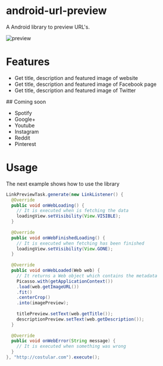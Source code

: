 # android-url-preview
A Android library to preview URL's. 

![preview](https://raw.githubusercontent.com/costular/android-url-preview/master/preview.png "Preview")

# Features
- Get title, description and featured image of website
- Get title, description and featured image of Facebook page
- Get title, description and featured image of Twitter

## Coming soon
- Spotify
- Google+
- Youtube
- Instagram
- Reddit
- Pinterest

# Usage
The next example shows how to use the library

```java
LinkPreviewTask.generate(new LinkListener() {
  @Override
  public void onWebLoading() {
    // It is executed when is fetching the data
    loadingView.setVisibility(View.VISIBLE);
  }
  
  @Override
  public void onWebFinishedLoading() {
    // It is executed when fetching has been finished
    loadingView.setVisibility(View.GONE);
  }
  
  @Override
  public void onWebLoaded(Web web) {
    // It returns a Web object which contains the metadata
    Picasso.with(getApplicationContext())
    .load(web.getImageURL())
    .fit()
    .centerCrop()
    .into(imagePreview);
    
    titlePreview.setText(web.getTitle());
    descriptionPreview.setText(web.getDescription());
  }
  
  @Override
  public void onWebError(String message) {
    // It is executed when something was wrong
  }
}, "http://costular.com").execute();
```
